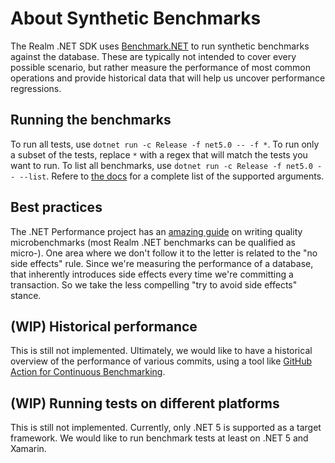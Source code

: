 # About Synthetic Benchmarks

The Realm .NET SDK uses [Benchmark.NET](http://benchmarkdotnet.org) to run synthetic benchmarks against the database. These are typically not intended to cover every possible scenario, but rather measure the performance of most common operations and provide historical data that will help us uncover performance regressions.

## Running the benchmarks

To run all tests, use `dotnet run -c Release -f net5.0 -- -f *`. To run only a subset of the tests, replace `*` with a regex that will match the tests you want to run. To list all benchmarks, use `dotnet run -c Release -f net5.0 -- --list`. Refere to [the docs](https://benchmarkdotnet.org/articles/guides/console-args.html) for a complete list of the supported arguments.

## Best practices

The .NET Performance project has an [amazing guide](https://github.com/dotnet/performance/blob/master/docs/microbenchmark-design-guidelines.md) on writing quality microbenchmarks (most Realm .NET benchmarks can be qualified as micro-). One area where we don't follow it to the letter is related to the "no side effects" rule. Since we're measuring the performance of a database, that inherently introduces side effects every time we're committing a transaction. So we take the less compelling "try to avoid side effects" stance.

## (WIP) Historical performance

This is still not implemented. Ultimately, we would like to have a historical overview of the performance of various commits, using a tool like [GitHub Action for Continuous Benchmarking](https://github.com/rhysd/github-action-benchmark).

## (WIP) Running tests on different platforms

This is still not implemented. Currently, only .NET 5 is supported as a target framework. We would like to run benchmark tests at least on .NET 5 and Xamarin.

